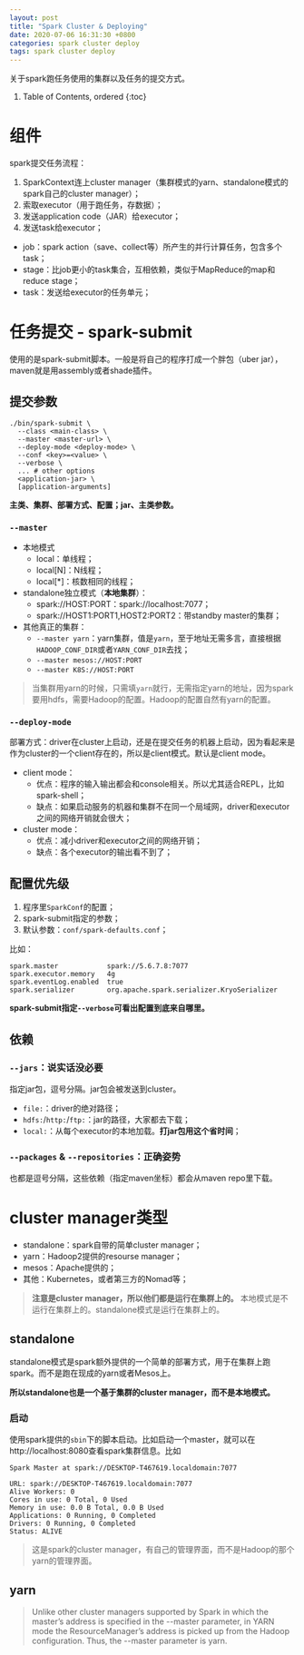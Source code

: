 ```yaml
---
layout: post
title: "Spark Cluster & Deploying"
date: 2020-07-06 16:31:30 +0800
categories: spark cluster deploy
tags: spark cluster deploy
---
```


关于spark跑任务使用的集群以及任务的提交方式。

1. Table of Contents, ordered
{:toc}

# 组件
spark提交任务流程：
1. SparkContext连上cluster manager（集群模式的yarn、standalone模式的spark自己的cluster manager）；
2. 索取executor（用于跑任务，存数据）；
3. 发送application code（JAR）给executor；
4. 发送task给executor；

- job：spark action（save、collect等）所产生的并行计算任务，包含多个task；
- stage：比job更小的task集合，互相依赖，类似于MapReduce的map和reduce stage；
- task：发送给executor的任务单元；

# 任务提交 - spark-submit
使用的是spark-submit脚本。一般是将自己的程序打成一个胖包（uber jar），maven就是用assembly或者shade插件。

## 提交参数
```
./bin/spark-submit \
  --class <main-class> \
  --master <master-url> \
  --deploy-mode <deploy-mode> \
  --conf <key>=<value> \
  --verbose \
  ... # other options
  <application-jar> \
  [application-arguments]
```
**主类、集群、部署方式、配置；jar、主类参数。**

### `--master`
- 本地模式
    + local：单线程；
    + local[N]：N线程；
    + local[*]：核数相同的线程；
- standalone独立模式（**本地集群**）：
    + spark://HOST:PORT：spark://localhost:7077；
    + spark://HOST1:PORT1,HOST2:PORT2：带standby master的集群；
- 其他真正的集群：
    + `--master yarn`：yarn集群，值是`yarn`，至于地址无需多言，直接根据`HADOOP_CONF_DIR`或者`YARN_CONF_DIR`去找；
    + `--master mesos://HOST:PORT`
    + `--master K8S://HOST:PORT`

> 当集群用yarn的时候，只需填`yarn`就行，无需指定yarn的地址，因为spark要用hdfs，需要Hadoop的配置。Hadoop的配置自然有yarn的配置。

### `--deploy-mode`
部署方式：driver在cluster上启动，还是在提交任务的机器上启动，因为看起来是作为cluster的一个client存在的，所以是client模式。默认是client mode。

- client mode：
    + 优点：程序的输入输出都会和console相关。所以尤其适合REPL，比如spark-shell；
    + 缺点：如果启动服务的机器和集群不在同一个局域网，driver和executor之间的网络开销就会很大；
- cluster mode：
    + 优点：减小driver和executor之间的网络开销；
    + 缺点：各个executor的输出看不到了；

## 配置优先级
1. 程序里`SparkConf`的配置；
2. spark-submit指定的参数；
3. 默认参数：`conf/spark-defaults.conf`；

比如：
```
spark.master            spark://5.6.7.8:7077
spark.executor.memory   4g
spark.eventLog.enabled  true
spark.serializer        org.apache.spark.serializer.KryoSerializer
```

**spark-submit指定`--verbose`可看出配置到底来自哪里。**

## 依赖
### `--jars`：说实话没必要
指定jar包，逗号分隔。jar包会被发送到cluster。
- `file:`：driver的绝对路径；
- `hdfs:`/`http:`/`ftp:`：jar的路径，大家都去下载；
- `local:`：从每个executor的本地加载。**打jar包用这个省时间**；

### `--packages` & `--repositories`：正确姿势
也都是逗号分隔，这些依赖（指定maven坐标）都会从maven repo里下载。



# cluster manager类型
- standalone：spark自带的简单cluster manager；
- yarn：Hadoop2提供的resourse manager；
- mesos：Apache提供的；
- 其他：Kubernetes，或者第三方的Nomad等；

> **注意是cluster manager，所以他们都是运行在集群上的。** 本地模式是不运行在集群上的。standalone模式是运行在集群上的。

## standalone
standalone模式是spark额外提供的一个简单的部署方式，用于在集群上跑spark。而不是跑在现成的yarn或者Mesos上。

**所以standalone也是一个基于集群的cluster manager，而不是本地模式。**

### 启动
使用spark提供的`sbin`下的脚本启动。比如启动一个master，就可以在http://localhost:8080查看spark集群信息。比如
```
Spark Master at spark://DESKTOP-T467619.localdomain:7077

URL: spark://DESKTOP-T467619.localdomain:7077
Alive Workers: 0
Cores in use: 0 Total, 0 Used
Memory in use: 0.0 B Total, 0.0 B Used
Applications: 0 Running, 0 Completed
Drivers: 0 Running, 0 Completed
Status: ALIVE
```
> 这是spark的cluster manager，有自己的管理界面，而不是Hadoop的那个yarn的管理界面。

## yarn

> Unlike other cluster managers supported by Spark in which the master’s address is specified in the --master parameter, in YARN mode the ResourceManager’s address is picked up from the Hadoop configuration. Thus, the --master parameter is yarn.


